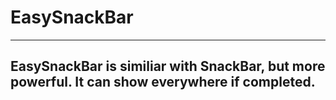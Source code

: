 # EasySnackBar 
------------------------------------
EasySnackBar is similiar with SnackBar, but more powerful. It can show everywhere if completed.
------------------------------------
